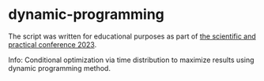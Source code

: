 # dynamic-programming

The script was written for educational purposes as part of [the scientific and practical conference 2023](https://2023.nscf.ru/).

Info:
Conditional optimization via time distribution to maximize results using dynamic programming method.

